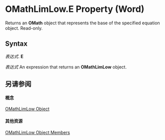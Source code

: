 
# OMathLimLow.E Property (Word)

Returns an  **OMath** object that represents the base of the specified equation object. Read-only.


## Syntax

 _表达式_. **E**

 _表达式_ An expression that returns an **OMathLimLow** object.


## 另请参阅


#### 概念


[OMathLimLow Object](061f6748-778b-7377-a1c5-ab93dc2c6f83.md)
#### 其他资源


[OMathLimLow Object Members](http://msdn.microsoft.com/library/e91334d9-3127-f0ce-d8bb-6cea94bcf4ba%28Office.15%29.aspx)
